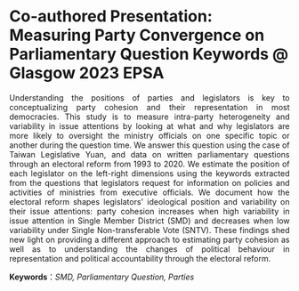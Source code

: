 # Co-authored Presentation: Measuring Party Convergence on Parliamentary Question Keywords @ Glasgow 2023 EPSA


<div style="text-align: justify">

Understanding the positions of parties and legislators is key to conceptualizing party cohesion and their representation in most democracies. This study is to measure intra-party heterogeneity and variability in issue attentions by looking at what and why legislators are more likely to oversight the ministry officials on one specific topic or another during the question time. We answer this question using the case of Taiwan Legislative Yuan, and data on written parliamentary questions through an electoral reform from 1993 to 2020. We estimate the position of each legislator on the left-right dimensions using the keywords extracted from the questions that legislators request for information on policies and activities of ministries from executive officials. We document how the electoral reform shapes legislators' ideological position and variability on their issue attentions: party cohesion increases when high variability in issue attention in Single Member District (SMD) and decreases when low variability under Single Non-transferable Vote (SNTV). These findings shed new light on providing a different approach to estimating party cohesion as well as to understanding the changes of political behaviour in representation and political accountability through the electoral reform.

**Keywords**：*SMD, Parliamentary Question, Parties* 

</div>

